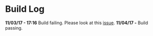 # Build Log

**11/03/17 - 17:16** Build failing. Please look at this [issue](https://github.com/JohnLetey/A-Study-of-Transcription-and-Its-Affects/issues/1).
**11/04/17 -** Build passing.
